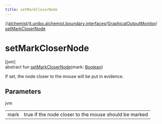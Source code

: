 ```yaml
---
title: setMarkCloserNode
---
```

//[alchemist](../../../index.html)/[it.unibo.alchemist.boundary.interfaces](../index.html)/[GraphicalOutputMonitor](index.html)/[setMarkCloserNode](set-mark-closer-node.html)



# setMarkCloserNode



[jvm]\
abstract fun [setMarkCloserNode](set-mark-closer-node.html)(mark: [Boolean](https://kotlinlang.org/api/latest/jvm/stdlib/kotlin/-boolean/index.html))



If set, the node closer to the mouse will be put in evidence.



## Parameters


jvm

| | |
|---|---|
| mark | true if the node closer to the mouse should be marked |




